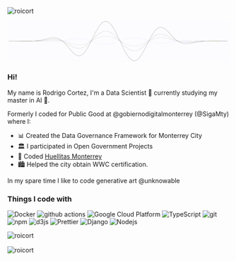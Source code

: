 <p align="left"> <img src="https://komarev.com/ghpvc/?username=roicort&label=Profile%20views&color=0e75b6&style=flat" alt="roicort" /> </p>

[![GIF](https://raw.githubusercontent.com/roicort/roicort/master/wave.gif)](https://roicort.github.io)

<h3>Hi!</h3>

My name is Rodrigo Cortez, I'm a Data Scientist 🧪 currently studying my master in AI 🤖.

Formerly I coded for Public Good at @gobiernodigitalmonterrey (@SigaMty) where I:

  * 📊 Created the Data Governance Framework for Monterrey City
  * 🏛️ I participated in Open Government Projects
  * 🐶 Coded [Huellitas Monterrey](https://huellitas.monterrey.gob.mx) 
  * 🏙️ Helped the city obtain WWC certification.

In my spare time I like to code generative art @unknowable 

<h3>Things I code with</h3>
<p>
  <img alt="Docker" src="https://img.shields.io/badge/-Docker-46a2f1?style=flat-square&logo=docker&logoColor=white" />
  <img alt="github actions" src="https://img.shields.io/badge/-Github_Actions-2088FF?style=flat-square&logo=github-actions&logoColor=white" />
  <img alt="Google Cloud Platform" src="https://img.shields.io/badge/-Google_Cloud_Platform-1a73e8?style=flat-square&logo=google-cloud&logoColor=white" />
  <img alt="TypeScript" src="https://img.shields.io/badge/-TypeScript-007ACC?style=flat-square&logo=typescript&logoColor=white" />
  <img alt="git" src="https://img.shields.io/badge/-Git-F05032?style=flat-square&logo=git&logoColor=white" />
  <img alt="npm" src="https://img.shields.io/badge/-NPM-CB3837?style=flat-square&logo=npm&logoColor=white" />
  <img alt="d3js" src="https://img.shields.io/badge/-D3.js-F9A03C?style=flat-square&logo=d3.js&logoColor=white" />
  <img alt="Prettier" src="https://img.shields.io/badge/-Prettier-F7B93E?style=flat-square&logo=prettier&logoColor=white" />
  <img alt="Django" src="https://img.shields.io/badge/-Django-13aa52?style=flat-square&logo=mongodb&logoColor=white" />
  <img alt="Nodejs" src="https://img.shields.io/badge/-Nodejs-43853d?style=flat-square&logo=Node.js&logoColor=white" />
</p>

<p>&nbsp;<img align="left" src="https://github-readme-stats.vercel.app/api?username=roicort&show_icons=true&locale=en" alt="roicort" /></p>
<p><img align="center" src="https://github-readme-stats.vercel.app/api/top-langs?username=roicort&show_icons=true&locale=en&layout=compact" alt="roicort" /></p>


